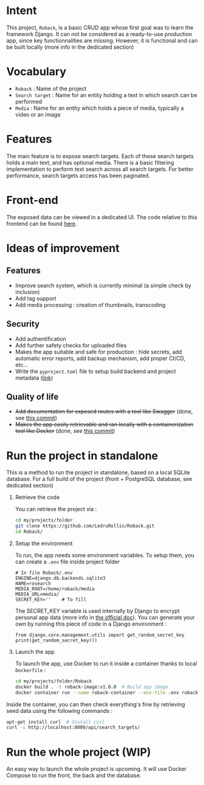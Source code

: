 # Intent

This project, `Roback`, is a basic CRUD app whose first goal was to learn the framework Django. It can not be considered as a ready-to-use production app, since key functionnalities are missing. However, it is functional and can be built locally (more info in the dedicated section)

# Vocabulary

- `Roback` : Name of the project
- `Search target` : Name for an entity holding a text in which search can be performed
- `Media` : Name for an entity which holds a piece of media, typically a video or an image

# Features

The main feature is to expose search targets. Each of these search targets holds a main text, and has optional media. There is a basic filtering implementation to perform text search across all search targets. For better performance, search targets access has been paginated.

# Front-end

The exposed data can be viewed in a dedicated UI. The code relative to this frontend can be found [here](https://github.com/LedruRollin/Rofront).

# Ideas of improvement

## Features
- Improve search system, which is currently minimal (a simple check by inclusion)
- Add tag support
- Add media processing : creation of thumbnails, transcoding

## Security

- Add authentification
- Add further safety checks for uploaded files
- Makes the app suitable and safe for production : hide secrets, add automatic error reports, add backup mechanism, add proper CI/CD, etc...
- Write the `pyproject.toml` file to setup build backend and project metadata ([link](https://packaging.python.org/en/latest/guides/writing-pyproject-toml/))

## Quality of life

- ~~Add documentation for exposed routes with a tool like Swagger~~ (done, see [this commit](https://github.com/LedruRollin/Roback/commit/8e6ce42b8be01eec38a8c4c16a613334f555cc98))
- ~~Makes the app easily retrievable and ran locally with a containerization tool like Docker~~ (done, see [this commit](https://github.com/LedruRollin/Roback/commit/062ad4bd46f08baa78e0b9b6284f074b8ad54c6a))

# Run the project in standalone

This is a method to run the project in standalone, based on a local SQLite database. For a full build of the project  (front + PostgreSQL database, see dedicated section)
1) Retrieve the code

    You can retrieve the project via :

    ```bash
    cd my/projects/folder
    git clone https://github.com/LedruRollin/Roback.git
    cd Roback/
    ```

2) Setup the environment

    To run, the app needs some environment variables. To setup them, you can create a `.env` file inside project folder

    ```env
    # In file Roback/.env 
    ENGINE=django.db.backends.sqlite3
    NAME=rosearch
    MEDIA_ROOT=/home/roback/media
    MEDIA_URL=media/
    SECRET_KEY=''    # To fill
    ```

    The SECRET_KEY variable is used internally by Django to encrypt personal app data (more info in [the official doc](https://docs.djangoproject.com/en/5.1/ref/settings/#std-setting-SECRET_KEY)).
    You can generate your own by running this piece of code in a Django environment : 
    
    ```python3
    from django.core.management.utils import get_random_secret_key
    print(get_random_secret_key())
    ```

3) Launch the app

    To launch the app, use Docker to run it inside a container thanks to local `Dockerfile` :
    
    ```bash
    cd my/projects/folder/Roback
    docker build . -t roback-image:v1.0.0  # Build app image
    docker container run --name roback-container --env-file .env roback-image:v1.0.0   # Run container
    ```

Inside the container, you can then check everything's fine by retrieving seed data using the following commands :

```bash
apt-get install curl  # Install curl 
curl -i http://localhost:8000/api/search_targets/
```

# Run the whole project (WIP)

An easy way to launch the whole project is upcoming.
It will use Docker Compose to run the front, the back and the database.
